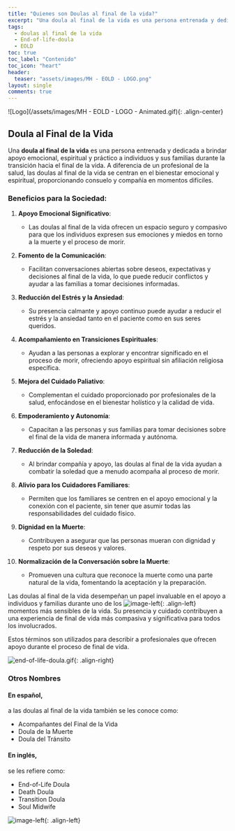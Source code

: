 ```yaml
---
title: "Quienes son Doulas al final de la vida?"
excerpt: "Una doula al final de la vida es una persona entrenada y dedicada a brindar apoyo emocional, espiritual y práctico a individuos y sus familias durante la transición hacia el final de la vida. A diferencia de un profesional de la salud, las doulas al final de la vida se centran en el bienestar emocional y espiritual, proporcionando consuelo y compañía en momentos difíciles."
tags:
  - doulas al final de la vida
  - End-of-life-doula
  - EOLD
toc: true
toc_label: "Contenido"
toc_icon: "heart"
header:
  teaser: "assets/images/MH - EOLD - LOGO.png"
layout: single
comments: true
---
```


![Logo](/assets/images/MH - EOLD - LOGO - Animated.gif){: .align-center}

## Doula al Final de la Vida

Una **doula al final de la vida** es una persona entrenada y dedicada a brindar apoyo emocional, espiritual y práctico a individuos y sus familias durante la transición hacia el final de la vida. A diferencia de un profesional de la salud, las doulas al final de la vida se centran en el bienestar emocional y espiritual, proporcionando consuelo y compañía en momentos difíciles.

### Beneficios para la Sociedad:

1. **Apoyo Emocional Significativo**:
   - Las doulas al final de la vida ofrecen un espacio seguro y compasivo para que los individuos expresen sus emociones y miedos en torno a la muerte y el proceso de morir.

2. **Fomento de la Comunicación**:
   - Facilitan conversaciones abiertas sobre deseos, expectativas y decisiones al final de la vida, lo que puede reducir conflictos y ayudar a las familias a tomar decisiones informadas.

3. **Reducción del Estrés y la Ansiedad**:
   - Su presencia calmante y apoyo continuo puede ayudar a reducir el estrés y la ansiedad tanto en el paciente como en sus seres queridos.

4. **Acompañamiento en Transiciones Espirituales**:
   - Ayudan a las personas a explorar y encontrar significado en el proceso de morir, ofreciendo apoyo espiritual sin afiliación religiosa específica.

5. **Mejora del Cuidado Paliativo**:
   - Complementan el cuidado proporcionado por profesionales de la salud, enfocándose en el bienestar holístico y la calidad de vida.

6. **Empoderamiento y Autonomía**:
   - Capacitan a las personas y sus familias para tomar decisiones sobre el final de la vida de manera informada y autónoma.

7. **Reducción de la Soledad**:
   - Al brindar compañía y apoyo, las doulas al final de la vida ayudan a combatir la soledad que a menudo acompaña al proceso de morir.

8. **Alivio para los Cuidadores Familiares**:
   - Permiten que los familiares se centren en el apoyo emocional y la conexión con el paciente, sin tener que asumir todas las responsabilidades del cuidado físico.

9. **Dignidad en la Muerte**:
   - Contribuyen a asegurar que las personas mueran con dignidad y respeto por sus deseos y valores.

10. **Normalización de la Conversación sobre la Muerte**:
    - Promueven una cultura que reconoce la muerte como una parte natural de la vida, fomentando la aceptación y la preparación.

Las doulas al final de la vida desempeñan un papel invaluable en el apoyo a individuos y familias durante uno de los ![image-left](/assets/images/eye-protection.gif){: .align-left} momentos más sensibles de la vida. Su presencia y cuidado contribuyen a una experiencia de final de vida más compasiva y significativa para todos los involucrados.

Estos términos son utilizados para describir a profesionales que ofrecen apoyo durante el proceso de final de vida.

![end-of-life-doula.gif](/assets/images/end-of-life-doula.gif){: .align-right}



### Otros Nombres

#### En español,
  a las doulas al final de la vida también se les conoce como:

- Acompañantes del Final de la Vida
- Doula de la Muerte
- Doula del Tránsito

#### En inglés, 
  se les refiere como:

- End-of-Life Doula
- Death Doula
- Transition Doula
- Soul Midwife

![image-left](/assets/images/eye-protection.gif){: .align-left}